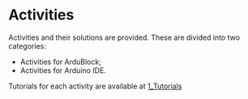 # Activities

Activities and their solutions are provided. 
These are divided into two categories:
- Activities for ArduBlock;
- Activities for Arduino IDE.

Tutorials for each activity are available at [1_Tutorials](https://github.com/Guilherme010101/iModBot2/tree/master/1_Tutorials)
